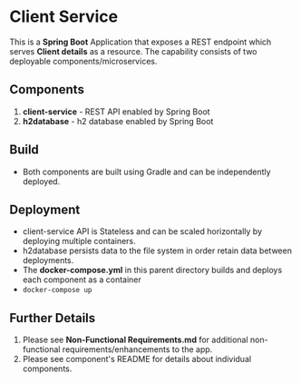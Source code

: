# Client Service

This is a  **Spring Boot** Application that exposes a REST endpoint which serves **Client details** as a resource.
The capability consists of two deployable components/microservices.

Components
------------------
1) **client-service** - REST API enabled by Spring Boot
2) **h2database** - h2 database enabled by Spring Boot

Build
------------------
* Both components are built using Gradle and can be independently deployed.

Deployment
------------------
* client-service API is Stateless and can be scaled horizontally by deploying multiple containers.
* h2database persists data to the file system in order retain data between deployments.
* The **docker-compose.yml** in this parent directory builds and deploys each component as a container
* `` docker-compose up ``

Further Details
------------------
1) Please see **Non-Functional Requirements.md** for additional non-functional requirements/enhancements to the app.
2) Please see component's README for details about individual components.

